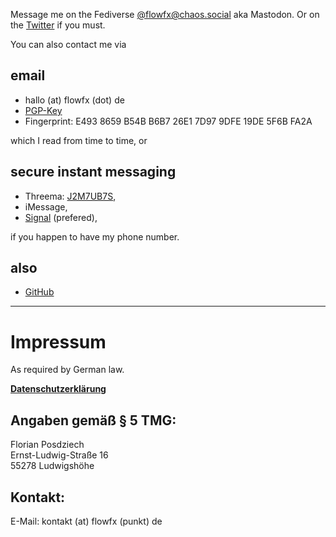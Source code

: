 <!-- 
.. title: Contact
.. slug: contact
.. date: 2015-08-01
.. tags: 
.. category: 
.. link: 
.. description: 
.. type: text
-->

Message me on the Fediverse [@flowfx@chaos.social](https://chaos.social/@flowfx) aka Mastodon. Or on the [Twitter](https://twitter.com/flowfx_) if you must.

You can also contact me via

## email

  * hallo (at) <span style="display: none">don't spam me</span> flowfx (dot) <span style="display: none">really, please don't</span> de
  * [PGP-Key](/static/5F6BFA2A.asc)
  * Fingerprint: E493 8659 B54B B6B7 26E1 7D97 9DFE 19DE 5F6B FA2A

which I read from time to time, or

## secure instant messaging

  * Threema: [J2M7UB7S](threema://add?id=J2M7UB7S),
  * iMessage,
  * [Signal](https://whispersystems.org/) (prefered),

if you happen to have my phone number.

## also

* [GitHub](https://github.com/flowfx/)


****

<a name="impressum"></a>
# Impressum

As required by German law.

**[Datenschutzerklärung](link://slug/datenschutz)**

## Angaben gemäß § 5 TMG:

Florian Posdziech  
Ernst-Ludwig-Straße 16  
55278 Ludwigshöhe

## Kontakt:

E-Mail:
kontakt (at) <span style="display: none">don't spam me</span> flowfx (punkt) <span style="display: none">really, please don't</span> de<br>

